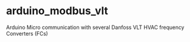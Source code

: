 # arduino_modbus_vlt
Arduino Micro communication with several Danfoss VLT HVAC frequency Converters (FCs)

